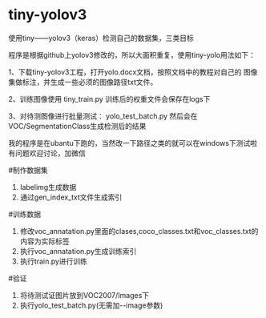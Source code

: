 # tiny-yolov3
使用tiny——yolov3（keras）检测自己的数据集，三类目标

程序是根据github上yolov3修改的，所以大面积重复，使用tiny-yolo用法如下：

1、下载tiny-yolov3工程，打开yolo.docx文档，按照文档中的教程对自己的
图像集做标注，并生成一些必须的图像路径txt文件。

2、训练图像使用 tiny_train.py
训练后的权重文件会保存在logs下

3、对待测图像进行批量测试：
yolo_test_batch.py
然后会在VOC/SegmentationClass生成检测后的结果

我的程序是在ubantu下跑的，当然改一下路径之类的就可以在windows下测试啦
有问题欢迎讨论，加微信

#制作数据集
1. labelimg生成数据
2. 通过gen_index_txt文件生成索引

#训练数据
1. 修改voc_annatation.py里面的clases,coco_classes.txt和voc_classes.txt的内容为实际标签
2. 执行voc_annatation.py生成训练索引
3. 执行train.py进行训练

#验证
1. 将待测试证图片放到VOC2007/Images下
2. 执行yolo_test_batch.py(无需加--image参数)

